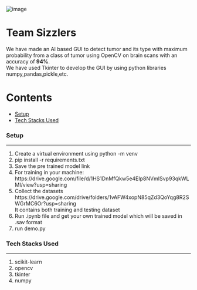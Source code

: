![image](https://user-images.githubusercontent.com/68842515/141690386-321f4254-7b78-42f4-ab9e-919a33c290d7.png)

# Team Sizzlers

We have made an AI based GUI to detect tumor and its type with maximum probability from a class of tumor using OpenCV on brain scans with an accuracy of <b>94%</b>.<br/>
We have used Tkinter to develop the GUI by using python libraries numpy,pandas,pickle,etc.


Contents
========

 * [Setup](#Setup)
 * [Tech Stacks Used](#Tech-Stacks-Used)


### Setup
---

<ol>
  <li>Create a virtual environment using python -m venv <nameofenvironment>
  <li>pip install -r requirements.txt
  <li>Save the pre trained model link
  <li>For training in your machine: https://drive.google.com/file/d/1HS1DnMfQkw5e4EIp8NVmISvp93qkWLMI/view?usp=sharing
  <li>Collect the datasets https://drive.google.com/drive/folders/1vAFW4xopN85qZd3QoYqg8R2SWGrMC6Or?usp=sharing
   <br/>
    It contains both training and testing dataset
   <li>Run .ipynb file and get your own trained model which will be saved in .sav format
   <li>run demo.py
</ol>
  
  
### Tech Stacks Used
---
<ol>
 <li>scikit-learn
 <li>opencv
 <li>tkinter
 <li>numpy
   </ol>
